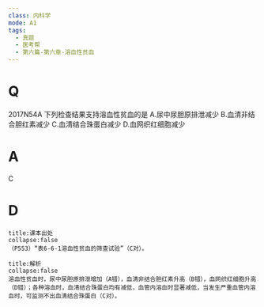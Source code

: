 ```yaml
---
class: 内科学
mode: A1
tags:
  - 真题
  - 医考帮
  - 第六篇-第六章-溶血性贫血
---
```


# Q
2017N54A 下列检查结果支持溶血性贫血的是
A.尿中尿胆原排泄减少
B.血清非结合胆红素减少
C.血清结合珠蛋白减少
D.血网织红细胞减少

# A
C
# D
```ad-note
title:课本出处
collapse:false
（P553）“表6-6-1溶血性贫血的筛查试验”（C对）。
```

```ad-summary
title:解析
collapse:false
溶血性贫血时，尿中尿胆原排泄增加（A错），血清非结合胆红素升高（B错），血网织红细胞升高（D错）；各种溶血时，血清结合珠蛋白均有减低，血管内溶血时显著减低，当发生严重血管内溶血时，可监测不出血清结合珠蛋白（C对）。
```

